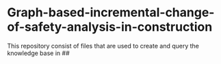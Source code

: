 # Graph-based-incremental-change-of-safety-analysis-in-construction
This repository consist of files that are used to create and query the knowledge base in ##
